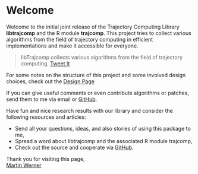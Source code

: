 # Welcome

Welcome to the initial joint release of the Trajectory Computing Library  **libtrajcomp** and the R module **trajcomp**. 
This project tries to collect various algorithms from the field
of trajectory computing in efficient implementations and make it accessible for everyone.

>libTrajcomp collects various algorithms from the field of trajectory computing. [Tweet It](https://twitter.com/intent/tweet?text=libTrajcomp+collects+various+algorithms+from+the+field+of+trajectory+computing.&url=http%3A%2F%2Ftrajectorycomputing.com%2F&hashtags=BigData,DataScience&via=trajcomp)

For some notes on the structure of this project and some involved design choices, check
out the [Design Page](/design)

If you can give useful comments or even contribute algorithms or patches,
send them to me via email or [GitHub](https://github.com/mwernerds/trajcomp).

Have fun and nice research results with our library and consider the following resources and articles:

* Send all your questions, ideas, and also stories of using this package to me,
* Spread a word about libtrajcomp and the associated R module trajcomp,
* Check out the source and cooperate via [GitHub](https://github.com/mwernerds/trajcomp).



Thank you for visiting this page,<BR> 
[Martin Werner](http://www.martinwerner.de/)
